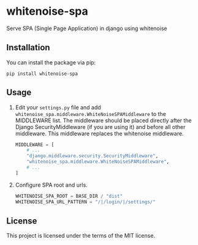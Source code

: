 # whitenoise-spa

Serve SPA (Single Page Application) in django using whitenoise

## Installation

You can install the package via pip:

```
pip install whitenoise-spa
```

## Usage

1. Edit your `settings.py` file and add `whitenoise_spa.middleware.WhiteNoiseSPAMiddleware` to the MIDDLEWARE list. The middleware should be placed directly after the Django SecurityMiddleware (if you are using it) and before all other middleware. This middleware replaces the whitenoise middleware.
   ```python
   MIDDLEWARE = [
       # ...
       "django.middleware.security.SecurityMiddleware",
       "whitenoise_spa.middleware.WhiteNoiseSPAMiddleware",
       # ...
   ]
   ```
2. Configure SPA root and urls.
   ```python
   WHITENOISE_SPA_ROOT = BASE_DIR / "dist"
   WHITENOISE_SPA_URL_PATTERN = "/|/login/|/settings/"
   ```

## License

This project is licensed under the terms of the MIT license.
